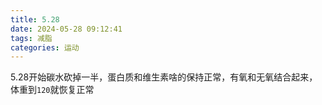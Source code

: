 ```yaml
---
title: 5.28
date: 2024-05-28 09:12:41
tags: 减脂
categories: 运动
---
```

5.28开始碳水砍掉一半，蛋白质和维生素啥的保持正常，有氧和无氧结合起来，体重到`120`就恢复正常